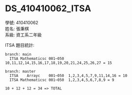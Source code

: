 ﻿# DS_410410062_ITSA  
學號: 410410062  
姓名: 張秉棋  
系級: 資工系二年級  

ITSA 題目統計:
```
branch: main  
  ITSA Mathematicsc 001~050  10,11,12,14,15,16,17,18,19,20,21,24,25,26,27 = 15  
  
branch: master  
  ITSA    Arrayc    001~050  1,2,3,4,5,7,9,11,14,16 = 10  
  ITSA Mathematicsc 001~050  1,2,3,4,5,6,7,8,9 = 9  
  
10 + 12 + 12 = 34 => TOTAL  
```  
